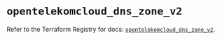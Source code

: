 # `opentelekomcloud_dns_zone_v2`

Refer to the Terraform Registry for docs: [`opentelekomcloud_dns_zone_v2`](https://registry.terraform.io/providers/opentelekomcloud/opentelekomcloud/1.36.46/docs/resources/dns_zone_v2).
